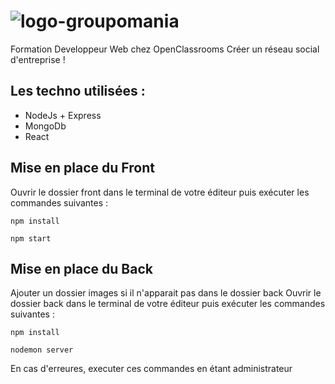 # ![logo-groupomania](https://user-images.githubusercontent.com/93862473/193628919-d4948af0-0032-4003-b0d6-adf645d4d148.png)
 

Formation Developpeur Web chez OpenClassrooms 
Créer un réseau social d'entreprise !


## Les techno utilisées :
* NodeJs + Express
* MongoDb
* React

## Mise en place du Front 
Ouvrir le dossier front dans le terminal de votre éditeur puis exécuter les commandes suivantes :
```
npm install
```
```
npm start
```

## Mise en place du Back 
Ajouter un dossier images si il n'apparait pas dans le dossier back
Ouvrir le dossier back dans le terminal de votre éditeur puis exécuter les commandes suivantes :
```
npm install
```
```
nodemon server
```

En cas d'erreures, executer ces commandes en étant administrateur
